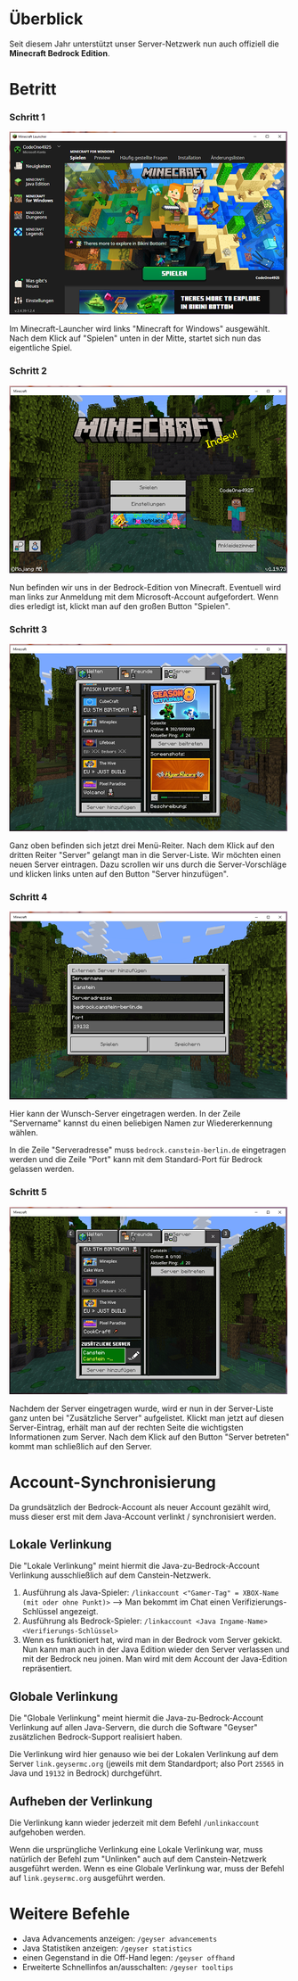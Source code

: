 # Überblick
Seit diesem Jahr unterstützt unser Server-Netzwerk nun auch offiziell die **Minecraft Bedrock Edition**.

# Betritt

### Schritt 1
![Image Minecraft-Launcher](./images/Bedrock_Join-1.png)

Im Minecraft-Launcher wird links "Minecraft for Windows" ausgewählt. Nach dem Klick auf "Spielen" unten in der Mitte, startet sich nun das eigentliche Spiel.

### Schritt 2
![Image Haupt-Menü](./images/Bedrock_Join-2.png)

Nun befinden wir uns in der Bedrock-Edition von Minecraft. Eventuell wird man links zur Anmeldung mit dem Microsoft-Account aufgefordert. Wenn dies erledigt ist, klickt man auf den großen Button "Spielen".

### Schritt 3
![Image Spiel-Menü](./images/Bedrock_Join-3.png)

Ganz oben befinden sich jetzt drei Menü-Reiter. Nach dem Klick auf den dritten Reiter "Server" gelangt man in die Server-Liste. Wir möchten einen neuen Server eintragen. Dazu scrollen wir uns durch die Server-Vorschläge und klicken links unten auf den Button "Server hinzufügen".

### Schritt 4
![Image Server-Eintrag](./images/Bedrock_Join-4.png)

Hier kann der Wunsch-Server eingetragen werden. In der Zeile "Servername" kannst du einen beliebigen Namen zur Wiedererkennung wählen.

In die Zeile "Serveradresse" muss `bedrock.canstein-berlin.de` eingetragen werden und die Zeile "Port" kann mit dem Standard-Port für Bedrock gelassen werden.

### Schritt 5
![Image angepasste Server-Liste](./images/Bedrock_Join-5.png)

Nachdem der Server eingetragen wurde, wird er nun in der Server-Liste ganz unten bei "Zusätzliche Server" aufgelistet. Klickt man jetzt auf diesen Server-Eintrag, erhält man auf der rechten Seite die wichtigsten Informationen zum Server. Nach dem Klick auf den Button "Server betreten" kommt man schließlich auf den Server.

# Account-Synchronisierung
Da grundsätzlich der Bedrock-Account als neuer Account gezählt wird, muss dieser erst mit dem Java-Account verlinkt / synchronisiert werden.

## Lokale Verlinkung
Die "Lokale Verlinkung" meint hiermit die Java-zu-Bedrock-Account Verlinkung ausschließlich auf dem Canstein-Netzwerk.

1. Ausführung als Java-Spieler: `/linkaccount <"Gamer-Tag" = XBOX-Name (mit oder ohne Punkt)>`
   --> Man bekommt im Chat einen Verifizierungs-Schlüssel angezeigt.
2. Ausführung als Bedrock-Spieler: `/linkaccount <Java Ingame-Name> <Verifierungs-Schlüssel>`
3. Wenn es funktioniert hat, wird man in der Bedrock vom Server gekickt. Nun kann man auch in der Java Edition wieder den Server verlassen und mit der Bedrock neu joinen. Man wird mit dem Account der Java-Edition repräsentiert.

## Globale Verlinkung
Die "Globale Verlinkung" meint hiermit die Java-zu-Bedrock-Account Verlinkung auf allen Java-Servern, die durch die Software "Geyser" zusätzlichen Bedrock-Support realisiert haben.

Die Verlinkung wird hier genauso wie bei der Lokalen Verlinkung auf dem Server `link.geysermc.org` (jeweils mit dem Standardport; also Port `25565` in Java und `19132` in Bedrock) durchgeführt.

## Aufheben der Verlinkung
Die Verlinkung kann wieder jederzeit mit dem Befehl `/unlinkaccount` aufgehoben werden.

Wenn die ursprüngliche Verlinkung eine Lokale Verlinkung war, muss natürlich der Befehl zum "Unlinken" auch auf dem Canstein-Netzwerk ausgeführt werden. Wenn es eine Globale Verlinkung war, muss der Befehl auf `link.geysermc.org` ausgeführt werden.

# Weitere Befehle
* Java Advancements anzeigen: `/geyser advancements`
* Java Statistiken anzeigen: `/geyser statistics`
* einen Gegenstand in die Off-Hand legen: `/geyser offhand`
* Erweiterte Schnellinfos an/ausschalten: `/geyser tooltips`